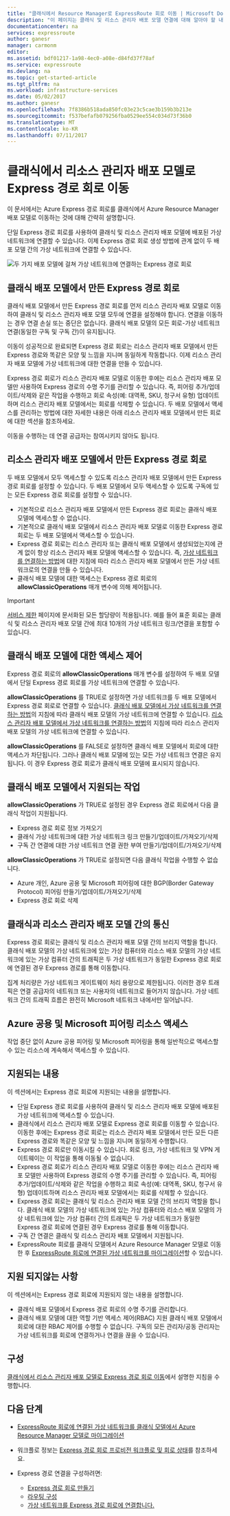 ```yaml
---
title: "클래식에서 Resource Manager로 ExpressRoute 회로 이동 | Microsoft Docs"
description: "이 페이지는 클래식 및 리소스 관리자 배포 모델 연결에 대해 알아야 할 내용을 간략히 설명합니다."
documentationcenter: na
services: expressroute
author: ganesr
manager: carmonm
editor: 
ms.assetid: bdf01217-1a98-4ec0-a08e-d84fd37f78af
ms.service: expressroute
ms.devlang: na
ms.topic: get-started-article
ms.tgt_pltfrm: na
ms.workload: infrastructure-services
ms.date: 05/02/2017
ms.author: ganesr
ms.openlocfilehash: 7f8386b518ada850fc03e23c5cae3b159b3b213e
ms.sourcegitcommit: f537befafb079256fba0529ee554c034d73f36b0
ms.translationtype: MT
ms.contentlocale: ko-KR
ms.lasthandoff: 07/11/2017
---
```

# <a name="moving-expressroute-circuits-from-the-classic-to-the-resource-manager-deployment-model"></a>클래식에서 리소스 관리자 배포 모델로 Express 경로 회로 이동
이 문서에서는 Azure Express 경로 회로를 클래식에서 Azure Resource Manager 배포 모델로 이동하는 것에 대해 간략히 설명합니다.

단일 Express 경로 회로를 사용하여 클래식 및 리소스 관리자 배포 모델에 배포된 가상 네트워크에 연결할 수 있습니다. 이제 Express 경로 회로 생성 방법에 관계 없이 두 배포 모델 간의 가상 네트워크에 연결할 수 있습니다.

![두 가지 배포 모델에 걸쳐 가상 네트워크에 연결하는 Express 경로 회로](./media/expressroute-move/expressroute-move-1.png)

## <a name="expressroute-circuits-that-are-created-in-the-classic-deployment-model"></a>클래식 배포 모델에서 만든 Express 경로 회로
클래식 배포 모델에서 만든 Express 경로 회로를 먼저 리소스 관리자 배포 모델로 이동하여 클래식 및 리소스 관리자 배포 모델 모두에 연결을 설정해야 합니다. 연결을 이동하는 경우 연결 손실 또는 중단은 없습니다. 클래식 배포 모델의 모든 회로-가상 네트워크 연결(동일한 구독 및 구독 간)이 유지됩니다.

이동이 성공적으로 완료되면 Express 경로 회로는 리소스 관리자 배포 모델에서 만든 Express 경로와 똑같은 모양 및 느낌을 지니며 동일하게 작동합니다. 이제 리소스 관리자 배포 모델에 가상 네트워크에 대한 연결을 만들 수 있습니다.

Express 경로 회로가 리소스 관리자 배포 모델로 이동한 후에는 리소스 관리자 배포 모델만 사용하여 Express 경로의 수명 주기를 관리할 수 있습니다. 즉, 피어링 추가/업데이트/삭제와 같은 작업을 수행하고 회로 속성(예: 대역폭, SKU, 청구서 유형) 업데이트하며 리소스 관리자 배포 모델에서는 회로를 삭제할 수 있습니다. 두 배포 모델에서 액세스를 관리하는 방법에 대한 자세한 내용은 아래 리소스 관리자 배포 모델에서 만든 회로에 대한 섹션을 참조하세요.

이동을 수행하는 데 연결 공급자는 참여시키지 않아도 됩니다.

## <a name="expressroute-circuits-that-are-created-in-the-resource-manager-deployment-model"></a>리소스 관리자 배포 모델에서 만든 Express 경로 회로
두 배포 모델에서 모두 액세스할 수 있도록 리소스 관리자 배포 모델에서 만든 Express 경로 회로를 설정할 수 있습니다. 두 배포 모델에서 모두 액세스할 수 있도록 구독에 있는 모든 Express 경로 회로를 설정할 수 있습니다.

* 기본적으로 리소스 관리자 배포 모델에서 만든 Express 경로 회로는 클래식 배포 모델에 액세스할 수 없습니다.
* 기본적으로 클래식 배포 모델에서 리소스 관리자 배포 모델로 이동한 Express 경로 회로는 두 배포 모델에서 액세스할 수 있습니다.
* Express 경로 회로는 리소스 관리자 또는 클래식 배포 모델에서 생성되었는지에 관계 없이 항상 리소스 관리자 배포 모델에 액세스할 수 있습니다. 즉, [가상 네트워크를 연결하는 방법](expressroute-howto-linkvnet-arm.md)에 대한 지침에 따라 리소스 관리자 배포 모델에서 만든 가상 네트워크로의 연결을 만들 수 있습니다.
* 클래식 배포 모델에 대한 액세스는 Express 경로 회로의 **allowClassicOperations** 매개 변수에 의해 제어됩니다.

> [!IMPORTANT]
> [서비스 제한](../azure-subscription-service-limits.md) 페이지에 문서화된 모든 할당량이 적용됩니다. 예를 들어 표준 회로는 클래식 및 리소스 관리자 배포 모델 간에 최대 10개의 가상 네트워크 링크/연결을 포함할 수 있습니다.
> 
> 

## <a name="controlling-access-to-the-classic-deployment-model"></a>클래식 배포 모델에 대한 액세스 제어
Express 경로 회로의 **allowClassicOperations** 매개 변수를 설정하여 두 배포 모델에서 단일 Express 경로 회로를 가상 네트워크에 연결할 수 있습니다.

**allowClassicOperations** 를 TRUE로 설정하면 가상 네트워크를 두 배포 모델에서 Express 경로 회로로 연결할 수 있습니다. [클래식 배포 모델에서 가상 네트워크를 연결하는 방법](expressroute-howto-linkvnet-classic.md)의 지침에 따라 클래식 배포 모델의 가상 네트워크에 연결할 수 있습니다. [리소스 관리자 배포 모델에서 가상 네트워크를 연결하는 방법](expressroute-howto-linkvnet-arm.md)의 지침에 따라 리소스 관리자 배포 모델의 가상 네트워크에 연결할 수 있습니다.

**allowClassicOperations** 를 FALSE로 설정하면 클래식 배포 모델에서 회로에 대한 액세스가 차단됩니다. 그러나 클래식 배포 모델에 있는 모든 가상 네트워크 연결은 유지됩니다. 이 경우 Express 경로 회로가 클래식 배포 모델에 표시되지 않습니다.

## <a name="supported-operations-in-the-classic-deployment-model"></a>클래식 배포 모델에서 지원되는 작업
**allowClassicOperations** 가 TRUE로 설정된 경우 Express 경로 회로에서 다음 클래식 작업이 지원됩니다.

* Express 경로 회로 정보 가져오기
* 클래식 가상 네트워크에 대한 가상 네트워크 링크 만들기/업데이트/가져오기/삭제
* 구독 간 연결에 대한 가상 네트워크 연결 권한 부여 만들기/업데이트/가져오기/삭제

**allowClassicOperations** 가 TRUE로 설정되면 다음 클래식 작업을 수행할 수 없습니다.

* Azure 개인, Azure 공용 및 Microsoft 피어링에 대한 BGP(Border Gateway Protocol) 피어링 만들기/업데이트/가져오기/삭제
* Express 경로 회로 삭제

## <a name="communication-between-the-classic-and-the-resource-manager-deployment-models"></a>클래식과 리소스 관리자 배포 모델 간의 통신
Express 경로 회로는 클래식 및 리소스 관리자 배포 모델 간의 브리지 역할을 합니다. 클래식 배포 모델의 가상 네트워크에 있는 가상 컴퓨터와 리소스 배포 모델의 가상 네트워크에 있는 가상 컴퓨터 간의 트래픽은 두 가상 네트워크가 동일한 Express 경로 회로에 연결된 경우 Express 경로를 통해 이동합니다.

집계 처리량은 가상 네트워크 게이트웨이 처리 용량으로 제한됩니다. 이러한 경우 트래픽은 연결 공급자의 네트워크 또는 사용자의 네트워크로 들어가지 않습니다. 가상 네트워크 간의 트래픽 흐름은 완전히 Microsoft 네트워크 내에서만 일어납니다.

## <a name="access-to-azure-public-and-microsoft-peering-resources"></a>Azure 공용 및 Microsoft 피어링 리소스 액세스
작업 중단 없이 Azure 공용 피어링 및 Microsoft 피어링을 통해 일반적으로 액세스할 수 있는 리소스에 계속해서 액세스할 수 있습니다.  

## <a name="whats-supported"></a>지원되는 내용
이 섹션에서는 Express 경로 회로에 지원되는 내용을 설명합니다.

* 단일 Express 경로 회로를 사용하여 클래식 및 리소스 관리자 배포 모델에 배포된 가상 네트워크에 액세스할 수 있습니다.
* 클래식에서 리소스 관리자 배포 모델로 Express 경로 회로를 이동할 수 있습니다. 이동한 후에는 Express 경로 회로는 리소스 관리자 배포 모델에서 만든 모든 다른 Express 경로와 똑같은 모양 및 느낌을 지니며 동일하게 수행합니다.
* Express 경로 회로만 이동시킬 수 있습니다. 회로 링크, 가상 네트워크 및 VPN 게이트웨이는 이 작업을 통해 이동될 수 없습니다.
* Express 경로 회로가 리소스 관리자 배포 모델로 이동한 후에는 리소스 관리자 배포 모델만 사용하여 Express 경로의 수명 주기를 관리할 수 있습니다. 즉, 피어링 추가/업데이트/삭제와 같은 작업을 수행하고 회로 속성(예: 대역폭, SKU, 청구서 유형) 업데이트하며 리소스 관리자 배포 모델에서는 회로를 삭제할 수 있습니다.
* Express 경로 회로는 클래식 및 리소스 관리자 배포 모델 간의 브리지 역할을 합니다. 클래식 배포 모델의 가상 네트워크에 있는 가상 컴퓨터와 리소스 배포 모델의 가상 네트워크에 있는 가상 컴퓨터 간의 트래픽은 두 가상 네트워크가 동일한 Express 경로 회로에 연결된 경우 Express 경로를 통해 이동합니다.
* 구독 간 연결은 클래식 및 리소스 관리자 배포 모델에서 지원됩니다.
* ExpressRoute 회로를 클래식 모델에서 Azure Resource Manager 모델로 이동한 후 [ExpressRoute 회로에 연결된 가상 네트워크를 마이그레이션](expressroute-migration-classic-resource-manager.md)할 수 있습니다.

## <a name="whats-not-supported"></a>지원 되지않는 사항
이 섹션에서는 Express 경로 회로에 지원되지 않는 내용을 설명합니다.

* 클래식 배포 모델에서 Express 경로 회로의 수명 주기를 관리합니다.
* 클래식 배포 모델에 대한 역할 기반 액세스 제어(RBAC) 지원 클래식 배포 모델에서 회로에 대한 RBAC 제어를 수행할 수 없습니다. 구독의 모든 관리자/공동 관리자는 가상 네트워크를 회로에 연결하거나 연결을 끊을 수 있습니다.

## <a name="configuration"></a>구성
[클래식에서 리소스 관리자 배포 모델로 Express 경로 회로 이동](expressroute-howto-move-arm.md)에서 설명한 지침을 수행합니다.

## <a name="next-steps"></a>다음 단계
* [ExpressRoute 회로에 연결된 가상 네트워크를 클래식 모델에서 Azure Resource Manager 모델로 마이그레이션](expressroute-migration-classic-resource-manager.md)
* 워크플로 정보는 [Express 경로 회로 프로비전 워크플로 및 회로 상태](expressroute-workflows.md)를 참조하세요.
* Express 경로 연결을 구성하려면:
  
  * [Express 경로 회로 만들기](expressroute-howto-circuit-arm.md)
  * [라우팅 구성](expressroute-howto-routing-arm.md)
  * [가상 네트워크를 Express 경로 회로에 연결합니다.](expressroute-howto-linkvnet-arm.md)


